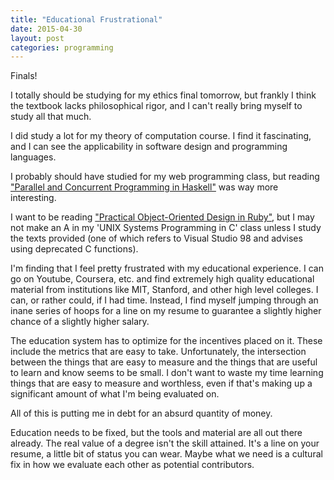 ```yaml
---
title: "Educational Frustrational"
date: 2015-04-30
layout: post
categories: programming
---
```


Finals!

I totally should be studying for my ethics final tomorrow, but frankly I think the textbook lacks philosophical rigor, and I can't really bring myself to study all that much.

I did study a lot for my theory of computation course. I find it fascinating, and I can see the applicability in software design and programming languages.

I probably should have studied for my web programming class, but reading ["Parallel and Concurrent Programming in Haskell"](http://chimera.labs.oreilly.com/books/1230000000929) was way more interesting.

I want to be reading ["Practical Object-Oriented Design in Ruby"](http://www.poodr.com/), but I may not make an A in my 'UNIX Systems Programming in C' class unless I study the texts provided (one of which refers to Visual Studio 98 and advises using deprecated C functions). 

I'm finding that I feel pretty frustrated with my educational experience. I can go on Youtube, Coursera, etc. and find extremely high quality educational material from institutions like MIT, Stanford, and other high level colleges. I can, or rather could, if I had time. Instead, I find myself jumping through an inane series of hoops for a line on my resume to guarantee a slightly higher chance of a slightly higher salary.

The education system has to optimize for the incentives placed on it. These include the metrics that are easy to take. Unfortunately, the intersection between the things that are easy to measure and the things that are useful to learn and know seems to be small. I don't want to waste my time learning things that are easy to measure and worthless, even if that's making up a significant amount of what I'm being evaluated on.

All of this is putting me in debt for an absurd quantity of money.

Education needs to be fixed, but the tools and material are all out there already. The real value of a degree isn't the skill attained. It's a line on your resume, a little bit of status you can wear. Maybe what we need is a cultural fix in how we evaluate each other as potential contributors.
